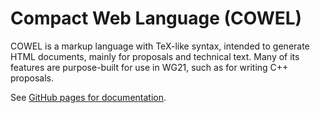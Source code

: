 # Compact Web Language (COWEL)

COWEL is a markup language with TeX-like syntax,
intended to generate HTML documents,
mainly for proposals and technical text.
Many of its features are purpose-built for use in WG21,
such as for writing C++ proposals.

See [GitHub pages for documentation](https://cowel.org).
